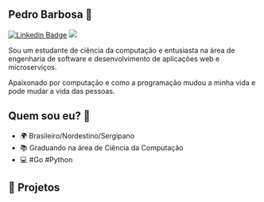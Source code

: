 ## Pedro Barbosa 👋

[![Linkedin Badge](https://img.shields.io/badge/-Pedro%20Barbosa-3333cc?style=flat-square&logo=Linkedin&logoColor=white&link=https://www.linkedin.com/in/pedrobbarbosa/)](https://www.linkedin.com/in/pedrobbarbosa/)
<a href="mailto:pedro.barbosa.dev@gmail.com">
 <img src="https://img.shields.io/badge/-Email-c14438?style=flat-square&logo=Gmail&logoColor=white" />
</a>

Sou um estudante de ciência da computação e entusiasta na área de engenharia de software e desenvolvimento de aplicações web e microserviços. 

Apaixonado por computação e como a programação mudou a minha vida e pode mudar a vida das pessoas.

## Quem sou eu? 💬
- 🌍 Brasileiro/Nordestino/Sergipano
- 📚 Graduando na área de Ciência da Computação
- 💻 #Go #Python

<!-- 
## 🌱 Áreas de Interesse:
- Microserviços
- Serveless
- Ciência da Computação
- Go
- Python
- Clean Code
- Arquitetura de Software
- Docker
-->

## 🔭 Projetos


<!--
**pedrobbarbosa/pedrobbarbosa** is a ✨ _special_ ✨ repository because its `README.md` (this file) appears on your GitHub profile.

Here are some ideas to get you started:

- 🔭 I’m currently working on ...
- 🌱 I’m currently learning ...
- 👯 I’m looking to collaborate on ...
- 🤔 I’m looking for help with ...
- 💬 Ask me about ...
- 📫 How to reach me: ...
- 😄 Pronouns: ...
- ⚡ Fun fact: ...
-->
